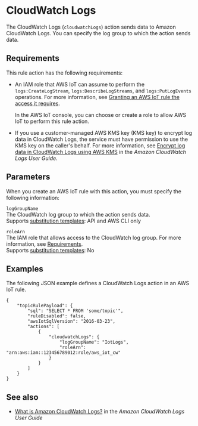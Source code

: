 # CloudWatch Logs<a name="cloudwatch-logs-rule-action"></a>

The CloudWatch Logs \(`cloudwatchLogs`\) action sends data to Amazon CloudWatch Logs\. You can specify the log group to which the action sends data\.

## Requirements<a name="cloudwatch-logs-rule-action-requirements"></a>

This rule action has the following requirements:
+ An IAM role that AWS IoT can assume to perform the `logs:CreateLogStream`, `logs:DescribeLogStreams`, and `logs:PutLogEvents` operations\. For more information, see [Granting an AWS IoT rule the access it requires](iot-create-role.md)\.

  In the AWS IoT console, you can choose or create a role to allow AWS IoT to perform this rule action\.
+ If you use a customer\-managed AWS KMS key \(KMS key\) to encrypt log data in CloudWatch Logs, the service must have permission to use the KMS key on the caller's behalf\. For more information, see [Encrypt log data in CloudWatch Logs using AWS KMS](https://docs.aws.amazon.com/AmazonCloudWatch/latest/logs/encrypt-log-data-kms.html) in the *Amazon CloudWatch Logs User Guide*\.

## Parameters<a name="cloudwatch-logs-rule-action-parameters"></a>

When you create an AWS IoT rule with this action, you must specify the following information:

`logGroupName`  
The CloudWatch log group to which the action sends data\.  
Supports [substitution templates](iot-substitution-templates.md): API and AWS CLI only

`roleArn`  
The IAM role that allows access to the CloudWatch log group\. For more information, see [Requirements](#cloudwatch-logs-rule-action-requirements)\.  
Supports [substitution templates](iot-substitution-templates.md): No

## Examples<a name="cloudwatch-logs-rule-action-examples"></a>

The following JSON example defines a CloudWatch Logs action in an AWS IoT rule\.

```
{
    "topicRulePayload": {
        "sql": "SELECT * FROM 'some/topic'", 
        "ruleDisabled": false, 
        "awsIotSqlVersion": "2016-03-23",
        "actions": [
            {
                "cloudwatchLogs": {
                    "logGroupName": "IotLogs",
                    "roleArn": "arn:aws:iam::123456789012:role/aws_iot_cw"
                }
            }
        ]
    }
}
```

## See also<a name="cloudwatch-logs-rule-action-see-also"></a>
+ [What is Amazon CloudWatch Logs?](https://docs.aws.amazon.com/AmazonCloudWatch/latest/logs/) in the *Amazon CloudWatch Logs User Guide*